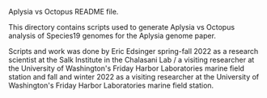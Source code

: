 Aplysia vs Octopus README file.

This directory contains scripts used to generate Aplysia vs Octopus analysis of Species19 genomes for the Aplysia genome paper.

Scripts and work was done by Eric Edsinger spring-fall 2022 as a research scientist at the Salk Institute in the Chalasani Lab / a visiting researcher at the University of Washington's Friday Harbor Laboratories marine field station and fall and winter 2022 as a visiting researcher at the University of Washington's Friday Harbor Laboratories marine field station.

